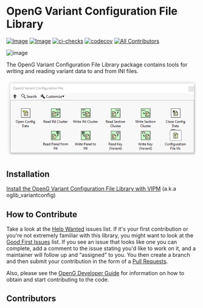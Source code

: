 # OpenG Variant Configuration File Library

[![Image](https://www.vipm.io/package/oglib_variantconfig/badge.svg?metric=installs)](https://www.vipm.io/package/oglib_variantconfig/)
[![Image](https://www.vipm.io/package/oglib_variantconfig/badge.svg?metric=stars)](https://www.vipm.io/package/oglib_variantconfig/)
[![ci-checks](https://github.com/vipm-io/OpenG-Variant-Configuration-File-Library/actions/workflows/ci.yml/badge.svg)](https://github.com/vipm-io/OpenG-Variant-Configuration-File-Library/actions/workflows/ci.yml)
[![codecov](https://codecov.io/gh/vipm-io/openg-variant-configuration-file-library/graph/badge.svg?token=GWHT13U6K1)](https://codecov.io/gh/vipm-io/openg-variant-configuration-file-library)
[![All Contributors](https://img.shields.io/github/all-contributors/vipm-io/OpenG-Variant-Configuration-File-Library?color=ee8449&style=flat-square)](#contributors)

![image](source/images/icon.png)

The OpenG Variant Configuration File Library package contains tools for writing and reading variant data to and from INI files.

![image](source/images/functions_palette.png)

## Installation

[Install the OpenG Variant Configuration File Library with VIPM](https://www.vipm.io/package/oglib_variantconfig/) (a.k.a oglib_variantconfig)

## How to Contribute

Take a look at the [Help Wanted](https://github.com/vipm-io/openg-variant-configuration-file-library/issues?q=is%3Aissue+is%3Aopen+label%3A%22help+wanted%22) issues list. If it's your first contribution or you're not extremely familiar with this library, you might want to look at the [Good First Issues](https://github.com/vipm-io/openg-variant-configuration-file-library/issues?q=is%3Aissue+is%3Aopen+label%3Agood+first+issue) list.  If you see an issue that looks like one you can complete, add a comment to the issue stating you'd like to work on it, and a maintainer will follow up and "assigned" to you. You then create a branch and then submit your contribution in the form of a [Pull Requests](https://github.com/vipm-io/openg-variant-configuration-file-library/pulls).

Also, please see the [OpenG Developer Guide](https://github.com/vipm-io/OpenG-Toolkit/blob/main/docs/developer-guide.md) for information on how to obtain and start contributing to the code.

## Contributors

<!-- ALL-CONTRIBUTORS-LIST:START - Do not remove or modify this section -->
<!-- prettier-ignore-start -->
<!-- markdownlint-disable -->

<!-- markdownlint-restore -->
<!-- prettier-ignore-end -->

<!-- ALL-CONTRIBUTORS-LIST:END -->